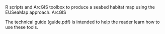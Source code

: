 R scripts and ArcGIS toolbox to produce a seabed habitat map using the EUSeaMap approach. ArcGIS 

The technical guide (guide.pdf) is intended to help the reader learn how to use these tools.
